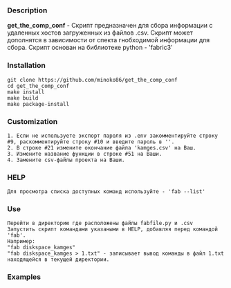 
### Description

**get_the_comp_conf** - Скрипт предназначен для сбора информации с удаленных хостов загруженных из файлов .csv. Скрипт может дополнятся в зависимости от спекта гнобходимой информации для сбора.
Скрипт основан на библиотеке python - 'fabric3'

### Installation
```
git clone https://github.com/minoko86/get_the_comp_conf
cd get_the_comp_conf
make install
make build
make package-install
```

### Customization
```
1. Если не используете экспорт пароля из .env закомментируйте строку #9, раскомментируйте строку #10 и введите пароль в ''.
2. В строке #21 измените окончание файла 'kamges.csv' на Ваш.
3. Измените название функции в строке #51 на Ваши.
4. Замените csv-файлы проекта на Ваши.
```

### HELP
```
Для просмотра списка доступных команд используйте - 'fab --list'
```

### Use
```
Перейти в директорию где расположены файлы fabfile.py и .csv
Запустить скрипт командами указаными в HELP, добавляя перед командой 'fab'. 
Например:
"fab diskspace_kamges"
"fab diskspace_kamges > 1.txt" - записывает вывод команды в файл 1.txt находящейся в текущей директории.
```

### Examples
